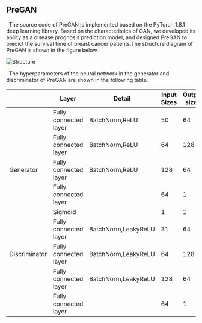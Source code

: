 ## PreGAN
&ensp;The source code of PreGAN is implemented based on the PyTorch 1.8.1 deep learning library. Based on the characteristics of GAN, we developed its ability as a disease prognosis prediction model, and designed PreGAN to predict the survival time of breast cancer patients.The structure diagram of PreGAN is shown in the figure below.

![Structure](https://user-images.githubusercontent.com/58810217/130809099-56240336-6335-4e6e-b0b8-e479e1f0f1a1.png)

&ensp;The hyperparameters of the neural network in the generator and discriminator of PreGAN are shown in the following table.

| | Layer | Detail | Input Sizes | Output sizes |
| ---- | ---- | ---- | ---- | ---- |
| | Fully connected layer | BatchNorm,ReLU | 50 | 64 |
| | Fully connected layer | BatchNorm,ReLU | 64 | 128 |
| Generator | Fully connected layer | BatchNorm,ReLU | 128 | 64 |
| | Fully connected layer |  | 64 | 1 |
| | Sigmoid  |  | 1 | 1 |
| | Fully connected layer | BatchNorm,LeakyReLU | 31 | 64 |
| Discriminator| Fully connected layer | BatchNorm,LeakyReLU | 64 | 128 |
| | Fully connected layer | BatchNorm,LeakyReLU | 128 | 64 |
| | Fully connected layer |  | 64 | 1 |

